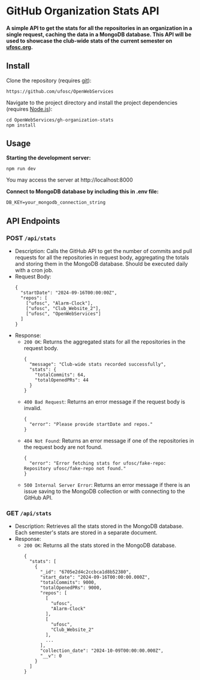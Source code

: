# GitHub Organization Stats API
#### A simple API to get the stats for all the repositories in an organization in a single request, caching the data in a MongoDB database. This API will be used to showcase the club-wide stats of the current semester on [ufosc.org](https://ufosc.org).

## Install
Clone the repository (requires [git](https://git-scm.com/)):
```
https://github.com/ufosc/OpenWebServices
```

Navigate to the project directory and install the project dependencies (requires [Node.js](https://nodejs.org/en)):
```
cd OpenWebServices/gh-organization-stats
npm install
```
## Usage
<b>Starting the development server:</b>
```
npm run dev
```
You may access the server at http://localhost:8000

<b>Connect to MongoDB database by including this in .env file:</b>
```
DB_KEY=your_mongodb_connection_string
```

## API Endpoints
### POST ```/api/stats```
- Description: Calls the GitHub API to get the number of commits and pull requests for all the repositories in request body, aggregating the totals and storing them in the MongoDB database. Should be executed daily with a cron job.
- Request Body:
    ```
    {
      "startDate": "2024-09-16T00:00:00Z",
      "repos": [
        ["ufosc", "Alarm-Clock"],
        ["ufosc", "Club_Website_2"],
        ["ufosc", "OpenWebServices"]
      ]
    }
    ```
- Response:
  * ```200 OK```: Returns the aggregated stats for all the repositories in the request body.
      ```
      {
        "message": "Club-wide stats recorded successfully",
        "stats": {
          "totalCommits": 64,
          "totalOpenedPRs": 44
        }
      }
      ```
  * ```400 Bad Request```: Returns an error message if the request body is invalid.
      ```
      {
        "error": "Please provide startDate and repos."
      }
      ```
  * ```404 Not Found```: Returns an error message if one of the repositories in the request body are not found.
      ```
      {
        "error": "Error fetching stats for ufosc/fake-repo: Repository ufosc/fake-repo not found."
      }
      ```
  * ```500 Internal Server Error```: Returns an error message if there is an issue saving to the MongoDB collection or with connecting to the GitHub API.

### GET ```/api/stats```
- Description: Retrieves all the stats stored in the MongoDB database. Each semester's stats are stored in a separate document.
- Response:
  * ```200 OK```: Returns all the stats stored in the MongoDB database.
      ```
      {
        "stats": [
          {
            "_id": "6705e2d4c2ccbca1d8b52380",
            "start_date": "2024-09-16T00:00:00.000Z",
            "totalCommits": 9000,
            "totalOpenedPRs": 9000,
            "repos": [
              [
                "ufosc",
                "Alarm-Clock"
              ],
              [
                "ufosc",
                "Club_Website_2"
              ],
              ...
            ],
            "collection_date": "2024-10-09T00:00:00.000Z",
            "__v": 0
          }
        ]
      }
      ```
